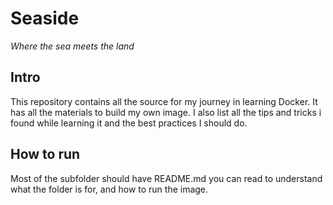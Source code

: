 # Seaside

_Where the sea meets the land_

## Intro

This repository contains all the source for my journey in learning Docker. It has all the materials to build my own image. I also list all the tips and tricks i found while learning it and the best practices I should do.

## How to run

Most of the subfolder should have README.md you can read to understand what the folder is for, and how to run the image.
